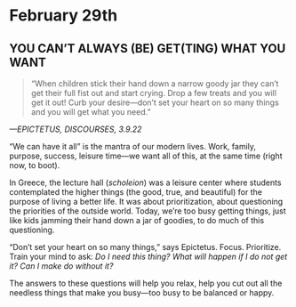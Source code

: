 # February 29th
## YOU CAN’T ALWAYS (BE) GET(TING) WHAT YOU WANT

> “When children stick their hand down a narrow goody jar they can’t get their full fist out and start crying. Drop a few treats and you will get it out! Curb your desire—don’t set your heart on so many things and you will get what you need.”

*—EPICTETUS, DISCOURSES, 3.9.22*

“We can have it all” is the mantra of our modern lives. Work, family, purpose, success, leisure time—we want all of this, at the same time (right now, to boot).

In Greece, the lecture hall (*scholeion*) was a leisure center where students contemplated the higher things (the good, true, and beautiful) for the purpose of living a better life. It was about prioritization, about questioning the priorities of the outside world. Today, we’re too busy getting things, just like kids jamming their hand down a jar of goodies, to do much of this questioning.

“Don’t set your heart on so many things,” says Epictetus. Focus. Prioritize. Train your mind to ask: *Do I need this thing? What will happen if I do not get it? Can I make do without it?*

The answers to these questions will help you relax, help you cut out all the needless things that make you busy—too busy to be balanced or happy.

